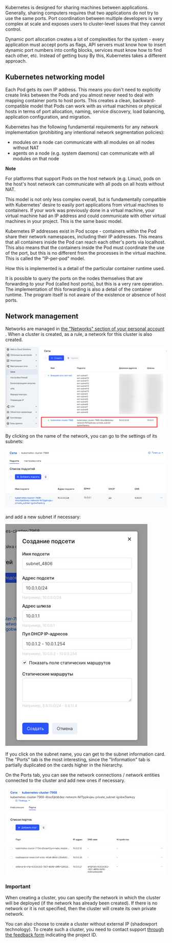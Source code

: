 Kubernetes is designed for sharing machines between applications. Generally, sharing computers requires that two applications do not try to use the same ports. Port coordination between multiple developers is very complex at scale and exposes users to cluster-level issues that they cannot control.

Dynamic port allocation creates a lot of complexities for the system - every application must accept ports as flags, API servers must know how to insert dynamic port numbers into config blocks, services must know how to find each other, etc. Instead of getting busy By this, Kubernetes takes a different approach.

Kubernetes networking model
---------------------------

Each Pod gets its own IP address. This means you don't need to explicitly create links between the Pods and you almost never need to deal with mapping container ports to host ports. This creates a clean, backward-compatible model that Pods can work with as virtual machines or physical hosts in terms of port allocation, naming, service discovery, load balancing, application configuration, and migration.

Kubernetes has the following fundamental requirements for any network implementation (prohibiting any intentional network segmentation policies):

*   modules on a node can communicate with all modules on all nodes without NAT
*   agents on a node (e.g. system daemons) can communicate with all modules on that node

**Note**

For platforms that support Pods on the host network (e.g. Linux), pods on the host's host network can communicate with all pods on all hosts without NAT.

This model is not only less complex overall, but is fundamentally compatible with Kubernetes' desire to easily port applications from virtual machines to containers. If your work was previously done in a virtual machine, your virtual machine had an IP address and could communicate with other virtual machines in your project. This is the same basic model.

Kubernetes IP addresses exist in Pod scope - containers within the Pod share their network namespaces, including their IP addresses. This means that all containers inside the Pod can reach each other's ports via localhost. This also means that the containers inside the Pod must coordinate the use of the port, but this is no different from the processes in the virtual machine. This is called the "IP-per-pod" model.

How this is implemented is a detail of the particular container runtime used.

It is possible to query the ports on the nodes themselves that are forwarding to your Pod (called host ports), but this is a very rare operation. The implementation of this forwarding is also a detail of the container runtime. The program itself is not aware of the existence or absence of host ports.

Network management
------------------

Networks are managed in [the "Networks" section of your personal account](https://mcs.mail.ru/app/services/server/networks/) . When a cluster is created, as a rule, a network for this cluster is also created.

![](./assets/1597004139139-1597004139139.png)

By clicking on the name of the network, you can go to the settings of its subnets:

![](./assets/1597004220171-1597004220171.png)

and add a new subnet if necessary:

![](./assets/1597004317535-1597004317535.png)

If you click on the subnet name, you can get to the subnet information card. The "Ports" tab is the most interesting, since the "Information" tab is partially duplicated on the cards higher in the hierarchy.

On the Ports tab, you can see the network connections / network entities connected to the cluster and add new ones if necessary.

![](./assets/1597004415599-1597004415599.png)

### Important

When creating a cluster, you can specify the network in which the cluster will be deployed (if the network has already been created). If there is no network or it is not specified, then the cluster will create its own private network.

You can also choose to create a cluster without external IP (shadowport technology). To create such a cluster, you need to contact support [through the feedback form](https://mcs.mail.ru/help/contact-us) indicating the project ID.